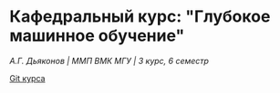 # Кафедральный курс: "Глубокое машинное обучение"
*А.Г. Дьяконов | ММП ВМК МГУ | 3 курс, 6 семестр*

[Git курса](https://github.com/Dyakonov/DL "Глубокое машинное обучение")
